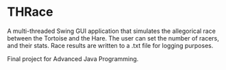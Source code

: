 # THRace
A multi-threaded Swing GUI application that simulates the allegorical race between the Tortoise and the Hare.
The user can set the number of racers, and their stats. Race results are written to a .txt file for logging purposes.

Final project for Advanced Java Programming.
